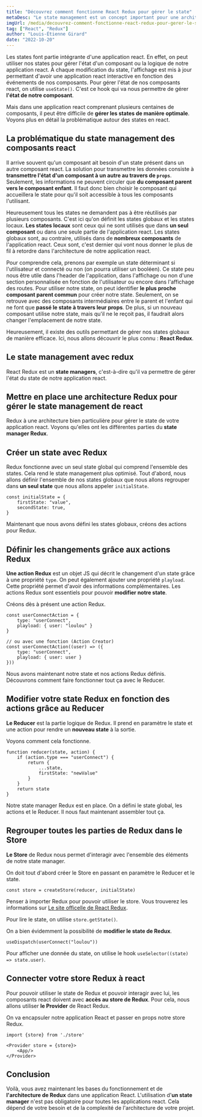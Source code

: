 ```yaml
---
title: "Découvrez comment fonctionne React Redux pour gérer le state"
metaDesc: "Le state management est un concept important pour une architecture React optimisé. Découvrez comment fonctionne React Redux pour gérer le state de votre application React."
imgUrl: /media/decouvrez-comment-fonctionne-react-redux-pour-gerer-le-state.jpg
tag: ["React", "Redux"]
author: "Louis-Étienne Girard"
date: "2022-10-20"
---
```


Les states font partie intégrante d'une application react. En effet, on peut utiliser nos states pour gérer l'état d'un composant ou la logique de notre application react. À chaque modification du state, l'affichage est mis à jour permettant d'avoir une application react interactive en fonction des événements de nos composants. Pour gérer l'état de nos composants react, on utilise `useState()`. C'est ce hook qui va nous permettre de gérer **l'état de notre composant**.

Mais dans une application react comprenant plusieurs centaines de composants, il peut être difficile de **gérer les states de manière optimale**. Voyons plus en détail la problématique autour des states en react.

## La problématique du state management des composants react

Il arrive souvent qu'un composant ait besoin d'un state présent dans un autre composant react. La solution pour transmettre les données consiste à **transmettre l'état d'un composant à un autre au travers de `props`**. Seulement, les informations ne peuvent circuler que **du composant parent vers le composant enfant**. Il faut donc bien choisir le composant qui accueillera le state pour qu'il soit accessible à tous les composants l'utilisant.

Heureusement tous les states ne demandent pas à être réutilisés par plusieurs composants. C'est ici qu'on définit les states globaux et les states locaux. **Les states locaux** sont ceux qui ne sont utilisés que dans **un seul composant** ou dans une seule partie de l'application react.
Les states globaux sont, au contraire, utilisés dans de **nombreux composants** de l'application react.
Ceux sont, c'est dernier qui vont nous donner le plus de fil à retordre dans l'architecture de notre application react.

Pour comprendre cela, prenons par exemple un state déterminant si l'utilisateur et connecté ou non (on pourra utiliser un booléen). Ce state peu nous être utile dans l'header de l'application, dans l'affichage ou non d'une section personnalisée en fonction de l'utilisateur ou encore dans l'affichage des routes. Pour utiliser notre state, on peut identifier **le plus proche composant parent commun** pour créer notre state.
Seulement, on se retrouve avec des composants intermédiaires entre le parent et l'enfant qui ne font que **passé le state à travers leur props**. De plus, si un nouveau composant utilise notre state, mais qu'il ne le reçoit pas, il faudrait alors changer l'emplacement de notre state.

Heureusement, il existe des outils permettant de gérer nos states globaux de manière efficace.
Ici, nous allons découvrir le plus connu : **React Redux**.

## Le state management avec redux

React Redux est un **state managers**, c'est-à-dire qu'il va permettre de gérer l'état du state de notre application react.

## Mettre en place une architecture Redux pour gérer le state management de react

Redux à une architecture bien particulière pour gérer le state de votre application react.
Voyons qu'elles ont les différentes parties du **state manager Redux**.

## Créer un state avec Redux

Redux fonctionne avec un seul state global qui comprend l'ensemble des states. Cela rend le state management plus optimisé.
Tout d'abord, nous allons définir l'ensemble de nos states globaux que nous allons regrouper dans **un seul state** que nous allons appeler `initialState`.

```JS
const initialState = {
	firstState: "value",
	secondState: true,
}
```

Maintenant que nous avons défini les states globaux, créons des actions pour Redux.

## Définir les changements grâce aux actions Redux

**Une action Redux** est un objet JS qui décrit le changement d'un state grâce à une propriété `type`. On peut également ajouter une propriété `playload`. Cette propriété permet d'avoir des informations complémentaires.
Les actions Redux sont essentiels pour pouvoir **modifier notre state**.

Créons dès à présent une action Redux.

```JS
const userConnectAction = {
	type: "userConnect",
	playload: { user: "loulou" }
}

// ou avec une fonction (Action Creator)
const userConnectAction((user) => ({
	type: "userConnect",
	playload: { user: user }
}))
```

Nous avons maintenant notre state et nos actions Redux définis. Découvrons comment faire fonctionner tout ça avec le Reducer.

## Modifier votre state Redux en fonction des actions grâce au Reducer

**Le Reducer** est la partie logique de Redux. Il prend en paramètre le state et une action pour rendre un **nouveau state** à la sortie.

Voyons comment cela fonctionne.

```Js
function reducer(state, action) {
	if (action.type === "userConnect") {
		return {
			...state,
			firstState: "newValue"
		}
	}
	return state
}
```

Notre state manager Redux est en place. On a défini le state global, les actions et le Reducer. Il nous faut maintenant assembler tout ça.

## Regrouper toutes les parties de Redux dans le Store

**Le Store** de Redux nous permet d'interagir avec l'ensemble des éléments de notre state manager.

On doit tout d'abord créer le Store en passant en paramètre le Reducer et le state.

```JS
const store = createStore(reducer, initialState)
```

Penser à importer Redux pour pouvoir utiliser le store. Vous trouverez les informations sur [Le site officelle de React Redux](https://react-redux.js.org/).

Pour lire le state, on utilise `store.getState()`.

On a bien évidemment la possibilité de **modifier le state de Redux**.

```JS
useDispatch(userConnect("loulou"))
```

Pour afficher une donnée du state, on utilise le hook `useSelector((state) => state.user)`.

## Connecter votre store Redux à react

Pour pouvoir utiliser le state de Redux et pouvoir interagir avec lui, les composants react doivent avec **accès au store de Redux**. Pour cela, nous allons utiliser **le Provider** de React Redux.

On va encapsuler notre application React et passer en props notre store Redux.

```JSX
import {store} from './store'

<Provider store = {store}>
	<App/>
</Provider>
```

## Conclusion

Voilà, vous avez maintenant les bases du fonctionnement et de **l'architecture de Redux** dans une application React. L'utilisation d'**un state manager** n'est pas obligatoire pour toutes les applications react. Cela dépend de votre besoin et de la complexité de l'architecture de votre projet.
